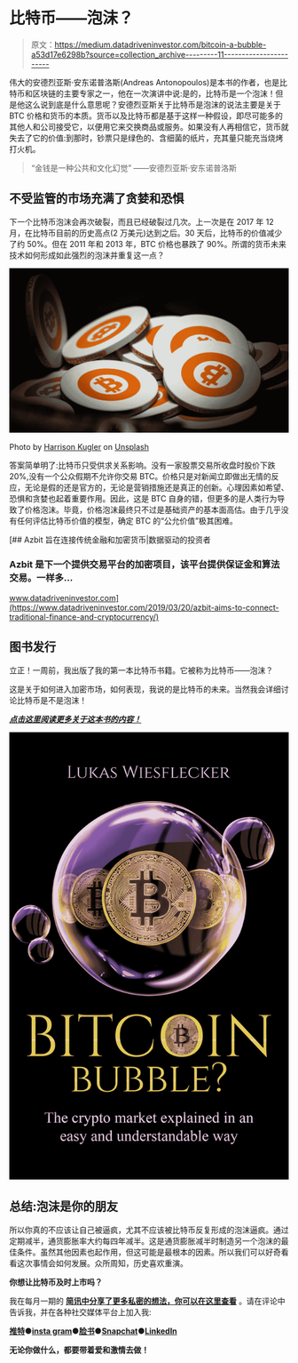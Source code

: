 # 比特币——泡沫？

> 原文：<https://medium.datadriveninvestor.com/bitcoin-a-bubble-a53d17e6298b?source=collection_archive---------11----------------------->

伟大的安德烈亚斯·安东诺普洛斯(Andreas Antonopoulos)是本书的作者，也是比特币和区块链的主要专家之一，他在一次演讲中说:是的，比特币是一个泡沫！但是他这么说到底是什么意思呢？安德烈亚斯关于比特币是泡沫的说法主要是关于 BTC 价格和货币的本质。货币以及比特币都是基于这样一种假设，即尽可能多的其他人和公司接受它，以便用它来交换商品或服务。如果没有人再相信它，货币就失去了它的价值:到那时，钞票只是绿色的、含细菌的纸片，充其量只能充当烧烤打火机。

> “金钱是一种公共和文化幻觉”
> ——安德烈亚斯·安东诺普洛斯

## 不受监管的市场充满了贪婪和恐惧

下一个比特币泡沫会再次破裂，而且已经破裂过几次。上一次是在 2017 年 12 月，在比特币目前的历史高点(2 万美元)达到之后。30 天后，比特币的价值减少了约 50%。但在 2011 年和 2013 年，BTC 价格也暴跌了 90%。所谓的货币未来技术如何形成如此强烈的泡沫并重复这一点？

![](img/d65933f4835342582c192c7c8854d0f0.png)

Photo by [Harrison Kugler](https://unsplash.com/@harrisonkugler?utm_source=medium&utm_medium=referral) on [Unsplash](https://unsplash.com?utm_source=medium&utm_medium=referral)

答案简单明了:比特币只受供求关系影响。没有一家股票交易所收盘时股价下跌 20%,没有一个公众假期不允许你交易 BTC。价格只是对新闻立即做出无情的反应，无论是假的还是官方的，无论是营销措施还是真正的创新。心理因素如希望、恐惧和贪婪也起着重要作用。因此，这是 BTC 自身的错，但更多的是人类行为导致了价格泡沫。毕竟，价格泡沫最终只不过是基础资产的基本面高估。由于几乎没有任何评估比特币价值的模型，确定 BTC 的“公允价值”极其困难。

[](https://www.datadriveninvestor.com/2019/03/20/azbit-aims-to-connect-traditional-finance-and-cryptocurrency/) [## Azbit 旨在连接传统金融和加密货币|数据驱动的投资者

### Azbit 是下一个提供交易平台的加密项目，该平台提供保证金和算法交易。一样多…

www.datadriveninvestor.com](https://www.datadriveninvestor.com/2019/03/20/azbit-aims-to-connect-traditional-finance-and-cryptocurrency/) 

## 图书发行

立正！一周前，我出版了我的第一本比特币书籍。它被称为比特币——泡沫？

这是关于如何进入加密市场，如何表现，我说的是比特币的未来。当然我会详细讨论比特币是不是泡沫！

[***点击这里阅读更多关于这本书的内容！***](https://www.amazon.de/gp/product/B0874SJ754/ref=dbs_a_def_rwt_hsch_vapi_tkin_p1_i2)

![](img/d5c5e60634e5dca14b6c4ef1be88b955.png)

## 总结:泡沫是你的朋友

所以你真的不应该让自己被逼疯，尤其不应该被比特币反复形成的泡沫逼疯。通过定期减半，通货膨胀率大约每四年减半。这是通货膨胀减半时制造另一个泡沫的最佳条件。虽然其他因素也起作用，但这可能是最根本的因素。所以我们可以好奇看看这次事情会如何发展。众所周知，历史喜欢重演。

**你想让比特币及时上市吗？**

我在每月一期的 [**简讯中分享了更多私密的想法，你可以在这里查看**](https://mailchi.mp/bf8f8e8ed697/keep-in-touch-with-lukas) 。请在评论中告诉我，并在各种社交媒体平台上加入我:

[**推特**](https://twitter.com/WiesfleckerL)●[**insta gram**](https://www.instagram.com/lukaswiesflecker/)●[**脸书**](https://www.facebook.com/lukaswiesfleckerr)●[**Snapchat**](https://www.snapchat.com/add/luggooo)**●[**LinkedIn**](https://www.linkedin.com/in/lukas-wiesflecker-1b11251a5/)**

**无论你做什么，都要带着爱和激情去做！**